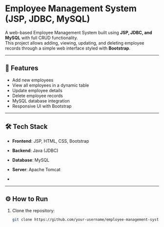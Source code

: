 # Employee Management System (JSP, JDBC, MySQL)

A web-based Employee Management System built using **JSP, JDBC, and MySQL** with full CRUD functionality.  
This project allows adding, viewing, updating, and deleting employee records through a simple web interface styled with **Bootstrap**.

---

## 🚀 Features
- Add new employees
- View all employees in a dynamic table
- Update employee details
- Delete employee records
- MySQL database integration
- Responsive UI with Bootstrap

---

## 🛠️ Tech Stack
- **Frontend**: JSP, HTML, CSS, Bootstrap  
- **Backend**: Java (JDBC)  
- **Database**: MySQL  
- **Server**: Apache Tomcat

- 
---

## ⚙️ How to Run

1. Clone the repository:
   ```bash
   git clone https://github.com/your-username/employee-management-system.git

